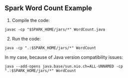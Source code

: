 ## Spark Word Count Example

1. Compile the code:
```
javac -cp "$SPARK_HOME/jars/*" WordCount.java
```

2. Run the code:

```
java -cp ".:$SPARK_HOME/jars/*" WordCount
```

In my case, because of Java version compatibility issues:
```
java --add-opens java.base/sun.nio.ch=ALL-UNNAMED -cp ".:$SPARK_HOME/jars/*" WordCount
```